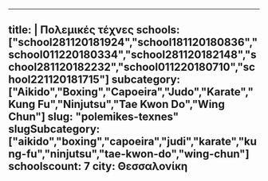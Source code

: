 
---
title: |
   Πολεμικές τέχνες
schools: ["school281120181924","school181120180836","school011220180334","school281120182148","school281120182232","school011220180710","school221120181715"]
subcategory: ["Aikido","Boxing","Capoeira","Judo","Karate","Kung Fu","Ninjutsu","Tae Kwon Do","Wing Chun"]
slug: "polemikes-texnes"
slugSubcategory: ["aikido","boxing","capoeira","judi","karate","kung-fu","ninjutsu","tae-kwon-do","wing-chun"]
schoolscount: 7
city: Θεσσαλονίκη
---


